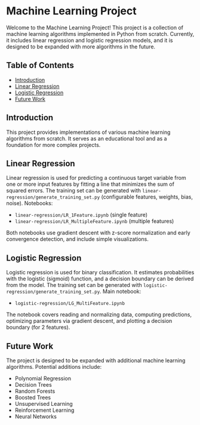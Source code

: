 # Machine Learning Project

Welcome to the Machine Learning Project! This project is a collection of machine learning algorithms implemented in Python from scratch. Currently, it includes linear regression and logistic regression models, and it is designed to be expanded with more algorithms in the future.

## Table of Contents
- [Introduction](#introduction)
- [Linear Regression](#linear-regression)
- [Logistic Regression](#logistic-regression)
- [Future Work](#future-work)

## Introduction
This project provides implementations of various machine learning algorithms from scratch. It serves as an educational tool and as a foundation for more complex projects.

## Linear Regression
Linear regression is used for predicting a continuous target variable from one or more input features by fitting a line that minimizes the sum of squared errors. The training set can be generated with `linear-regression/generate_training_set.py` (configurable features, weights, bias, noise). Notebooks:
- `linear-regression/LR_1Feature.ipynb` (single feature)
- `linear-regression/LR_MultipleFeature.ipynb` (multiple features)

Both notebooks use gradient descent with z-score normalization and early convergence detection, and include simple visualizations.

## Logistic Regression
Logistic regression is used for binary classification. It estimates probabilities with the logistic (sigmoid) function, and a decision boundary can be derived from the model. The training set can be generated with `logistic-regression/generate_training_set.py`. Main notebook:
- `logistic-regression/LG_MultiFeature.ipynb`

The notebook covers reading and normalizing data, computing predictions, optimizing parameters via gradient descent, and plotting a decision boundary (for 2 features).

## Future Work
The project is designed to be expanded with additional machine learning algorithms. Potential additions include:
- Polynomial Regression
- Decision Trees
- Random Forests
- Boosted Trees
- Unsupervised Learning
- Reinforcement Learning
- Neural Networks
